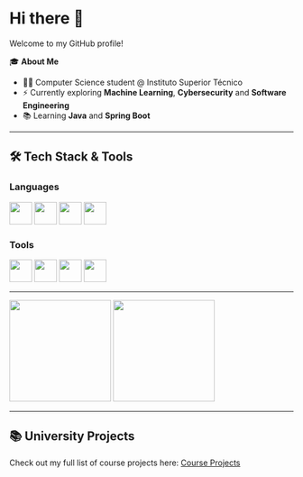 # Hi there 👋

Welcome to my GitHub profile!

🎓 **About Me**  
- 🧑‍💻 Computer Science student @ Instituto Superior Técnico  
- ⚡ Currently exploring **Machine Learning**, **Cybersecurity** and **Software Engineering**  
- 📚 Learning **Java** and **Spring Boot**

---

## 🛠️ Tech Stack & Tools

### Languages
<img src="https://cdn.jsdelivr.net/gh/devicons/devicon/icons/java/java-original.svg" width="40"/> <img src="https://cdn.jsdelivr.net/gh/devicons/devicon/icons/python/python-original.svg" width="40"/> <img src="https://cdn.jsdelivr.net/gh/devicons/devicon/icons/c/c-original.svg" width="40"/> <img src="https://cdn.jsdelivr.net/gh/devicons/devicon/icons/prolog/prolog-original.svg" width="40"/>

### Tools
<img src="https://cdn.jsdelivr.net/gh/devicons/devicon/icons/mysql/mysql-original.svg" width="40"/> <img src="https://cdn.jsdelivr.net/gh/devicons/devicon/icons/git/git-original.svg" width="40"/> <img src="https://cdn.jsdelivr.net/gh/devicons/devicon/icons/docker/docker-original.svg" width="40"/> <img src="https://cdn.jsdelivr.net/gh/devicons/devicon/icons/linux/linux-original.svg" width="40"/>

---

<p align="left">
  <img src="https://github-readme-stats.vercel.app/api?username=brunobrsr1&hide=jupyternotebook&show_icons=true&theme=dracula" height="180"/>
  <img src="https://github-readme-stats.vercel.app/api/top-langs/?username=brunobrsr1&layout=compact&theme=dracula" height="180"/>
</p>

---

## 📚 University Projects
Check out my full list of course projects here: [Course Projects](https://github.com/brunobrsr1/ist-projects-portfolio/blob/main/ist.md)

